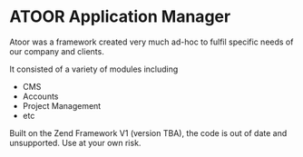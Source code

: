 # ATOOR Application Manager
Atoor was a framework created very much ad-hoc to fulfil specific needs of our company and clients.

It consisted of a variety of modules including

- CMS
- Accounts
- Project Management
- etc

Built on the Zend Framework V1 (version TBA), the code is out of date and unsupported.
Use at your own risk.
